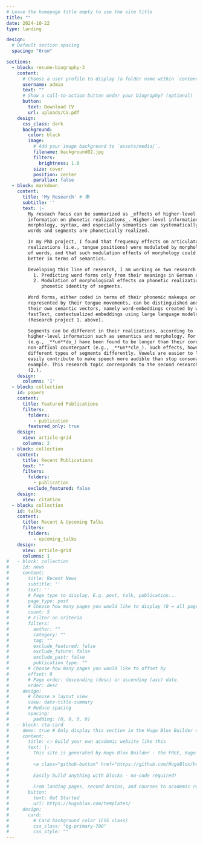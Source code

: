 ```yaml
---
# Leave the homepage title empty to use the site title
title: ""
date: 2024-10-22
type: landing

design:
  # Default section spacing
  spacing: "6rem"

sections:
  - block: resume-biography-3
    content:
      # Choose a user profile to display (a folder name within `content/authors/`)
      username: admin
      text: ""
      # Show a call-to-action button under your biography? (optional)
      button:
        text: Download CV
        url: uploads/CV.pdf
    design:
      css_class: dark
      background:
        color: black
        image:
          # Add your image background to `assets/media/`.
          filename: background02.jpg
          filters:
            brightness: 1.0
          size: cover
          position: center
          parallax: false
  - block: markdown
    content:
      title: 'My Research' # 📚
      subtitle: ''
      text: |-
        My reseach focus can be summarized as _effects of higher-level
        information on phonetic realizations_. Higher-level information such as
        morphology, syntax, and especially semantics can systematically influence how
        words and segments are phonetically realized.

        In my PhD project, I found that frequency effects on articulatory
        realizations (i.e., tongue positions) were modulated by morphological structure
        of words, and that such modulation effects of morphology could be explained
        better in terms of semantics.

        Developing this line of research, I am working on two research projects:
          1. Predicting word forms only from their meanings in German and Chinese.
          2. Modulation of morphological effects on phonetic realizations by
             phonetic identity of segments.

        Word forms, either coded in terms of their phonemic makeups or
        represented by their tongue movements, can be distinguished and predicted by
        their own semantic vectors, namely word-embeddings created by word2vec,
        fastText, contextualized embeddings using large language models, and etc.
        (Research project 1. above).

        Segments can be different in their realizations, according to
        higher-level information such as semantics and morphology. For example, affixes
        (e.g., _**un**do_) have been found to be longer than their corresponding
        non-affixal counterpart (e.g., _**un**cle_). Such effects, however, can affect
        different types of segments differently. Vowels are easier to lengthen and
        easily contribute to make speech more audible than stop consonants, for
        example. This research topic corresponds to the second research project above
        (2.).
    design:
      columns: '1'
  - block: collection
    id: papers
    content:
      title: Featured Publications
      filters:
        folders:
          - publication
        featured_only: true
    design:
      view: article-grid
      columns: 2
  - block: collection
    content:
      title: Recent Publications
      text: ""
      filters:
        folders:
          - publication
        exclude_featured: false
    design:
      view: citation
  - block: collection
    id: talks
    content:
      title: Recent & Upcoming Talks
      filters:
        folders:
          - upcoming_talks
    design:
      view: article-grid
      columns: 1
#   - block: collection
#     id: news
#     content:
#       title: Recent News
#       subtitle: ''
#       text: ''
#       # Page type to display. E.g. post, talk, publication...
#       page_type: post
#       # Choose how many pages you would like to display (0 = all pages)
#       count: 5
#       # Filter on criteria
#       filters:
#         author: ""
#         category: ""
#         tag: ""
#         exclude_featured: false
#         exclude_future: false
#         exclude_past: false
#         publication_type: ""
#       # Choose how many pages you would like to offset by
#       offset: 0
#       # Page order: descending (desc) or ascending (asc) date.
#       order: desc
#     design:
#       # Choose a layout view
#       view: date-title-summary
#       # Reduce spacing
#       spacing:
#         padding: [0, 0, 0, 0]
#   - block: cta-card
#     demo: true # Only display this section in the Hugo Blox Builder demo site
#     content:
#       title: 👉 Build your own academic website like this
#       text: |-
#         This site is generated by Hugo Blox Builder - the FREE, Hugo-based open source website builder trusted by 250,000+ academics like you.
# 
#         <a class="github-button" href="https://github.com/HugoBlox/hugo-blox-builder" data-color-scheme="no-preference: light; light: light; dark: dark;" data-icon="octicon-star" data-size="large" data-show-count="true" aria-label="Star HugoBlox/hugo-blox-builder on GitHub">Star</a>
# 
#         Easily build anything with blocks - no-code required!
#         
#         From landing pages, second brains, and courses to academic resumés, conferences, and tech blogs.
#       button:
#         text: Get Started
#         url: https://hugoblox.com/templates/
#     design:
#       card:
#         # Card background color (CSS class)
#         css_class: "bg-primary-700"
#         css_style: ""
---
```

